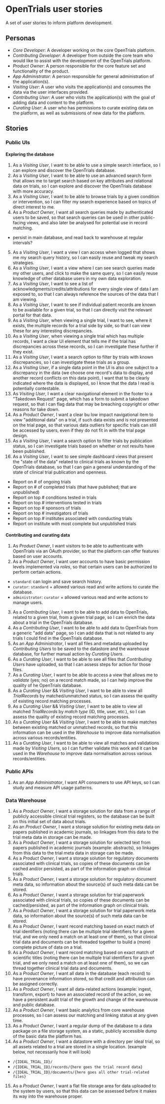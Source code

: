 # OpenTrials user stories

A set of user stories to inform platform development.

## Personas

- *Core Developer*: A developer working on the core OpenTrials platform.
- *Contributing Developer*: A developer from outside the core team who would like to assist with the development of the OpenTrials platform.
- *Product Owner*: A person responsible for the core feature set and functionality of the product.
- *App Administrator*: A person responsible for general administration of the application(s).
- *Visiting User*: A user who visits the application(s) and consumes the data via the user interfaces provided.
- *Contributing User*: A user who visits the application(s) with the goal of adding data and content to the platform.
- *Curating User*: A user who has permissions to curate existing data on the platform, as well as submissions of new data for the platform.

## Stories

### Public UIs

#### Exploring the database

1. As a *Visiting User*, I want to be able to use a simple search interface, so I can explore and discover the OpenTrials database.
2. As a *Visiting User*, I want to be able to use an advanced search form that allows me to target search based on key attributes and relational data on trials, so I can explore and discover the OpenTrials database with more accuracy.
3. As a *Visiting User*, I want to be able to browse trials by a given condition or intervention, so I can filter my search experience based on topics of direct interest to me.
4. As a *Product Owner*, I want all search queries made by authenticated users to be saved, so that search queries can be used in other public-facing views, and also later be analysed for potential use in record matching.
  - persist in main database, and read back to warehouse at regular intervals?
5. As a *Visiting User*, I want a view I can access when logged that shows me my search query history, so I can easily reuse and tweak my search strategies.
6. As a *Visiting User*, I want a view where I can see search queries made my other users, and click to make the same query, so I can easily reuse knowledge of other database users in my own data exploration.
7. As a *Visiting User*, I want to see a list of acknowledgments/credits/attributions for every single view of data I am exposed to, so that I can always reference the sources of the data that I am viewing.
8. As a *Visiting User*, I want to see if individual patient records are known to be available for a given trial, so that I can directly visit the relevant portal for that data.
9. As a *Visiting User*, when viewing a single trial, I want to see, where it exists, the multiple records for a trial side by side, so that I can view these for any interesting discrepancies.
10. As a *Visiting User*, when viewing a single trial which has multiple records, I want a clear UI element that tells me if the trial has discrepancies across these records, so I can investigate these further if they exist.
11. As a *Visiting User*, I want a search option to filter by trials with known discrepancies, so I can investigate these trials as a group.
12. As a *Visiting User*, if a single data point in the UI is also one subject to a discrepancy in the data (we choose one record's data to display, and another record conflicts on this data point), I want that to be clearly indicated where the data is displayed, so I know that the data I read is potentially contestable.
13. As  *Visiting User*, I want a clear navigational element in the footer to a "Takedown Request" page, which has a form to submit a takedown request, so that I can flag data that may be breaching copyright or other reasons for take down.
14. As a *Product Owner*, I want a clear bu low impact navigational item to view "additional data" on a trial, if such data exists and is not presented on the trial page, so that various data outliers for specific trials can still be accessed by users, even if they do not fit in with the trial page design.
15. As a *Visiting User*, I want a search option to filter trials by publication status, so I can investigate trials based on whether or not results have been published.
16. As a *Visiting User*, I want to see simple dashboard views that present the "state of the data" related to clinical trials as known by the OpenTrials database, so that I can gain a general understanding of the state of clinical trial publication and openness.
  - Report on # of ongoing trials
  - Report on # of completed trials (that have published; that are unpublished)
  - Report on top # conditions tested in trials
  - Report on top # interventions tested in trials
  - Report on top # sponsors of trials
  - Report on top # investigators of trials
  - Report on top # institutes associated with conducting trials
  - Report on institute with most complete but unpublished trials

#### Contributing and curating data

1. As *Product Owner*, I want visitors to be able to authenticate with OpenTrials via an OAuth provider, so that the platform can offer features based on user accounts.
2. As a *Product Owner*, I want user accounts to have basic permission levels implemented via *roles*, so that certain users can be authorized to perform certain actions.
  - `standard`: can login and save search history.
  - `curator`: `standard` + allowed various read and write actions to curate the database.
  - `administrator`: `curator` + allowed various read and write actions to manage users.
3. As a *Contributing User*, I want to be able to add data to OpenTrials, related to a given trial, from a given trial page, so I can enrich the data about a trial in the OpenTrials database.
4. As a *Contributing User*, I want to be able to add data to OpenTrials from a generic "add data" page, so I can add data that is not related to any trials I could find in the OpenTrials database.
5. As an *App Administrator*, I want all files and metadata uploaded by *Contributing Users* to be saved to the datastore and the warehouse database, for further manual action by *Curating Users*.
6. As a *Curating User*, I want to be able to see all files that *Contributing Users* have uploaded, so that I can assess steps for action for those files.
7. As a *Curating User*, I want to be able to access a view that allows me to *validate* (yes; no) on a record match made, so I can help improve the quality of he OpenTrials database.
8. As a *Curating User* && *Visiting User*, I want to be able to view all *TrialRecords* by matched/unmatched status, so I can assess the quality of existing record matching processes.
9. As a *Curating User* && *Visiting User*, I want to be able to view all matched *TrialRecords* by *match type* (ID, title, user, etc.), so I can assess the quality of existing record matching processes.
10. As a *Curating User* && *Visiting User*, I want to be able to make matches between existing matched or unmatched records, so that this information can be used in the *Warehouse* to improve data normalisation across various records/entities.
11. As a *Curating User*, I want to be able to view all matches and validations made by *Visiting Users*, so I can further validate this work and it can be used in the *Warehouse* to improve data normalisation across various records/entities.

### Public APIs

1. As an *App Administrator*, I want API consumers to use API keys, so I can study and measure API usage patterns.

### Data Warehouse

1. As a *Product Owner*, I want a storage solution for data from a range of publicly accessible clinical trial registers, so the database can be built on this initial set of data about trials.
2. As an *Product Owner*, I want a storage solution for existing meta data on papers published in academic journals, so linkages from this data to the trial meta data in storage can be made.
3. As a *Product Owner*, I want a storage solution for selected text from papers published in academic journals (example: abstracts), so linkages from this data to the trial meta data in storage can be made.
4. As a *Product Owner*, I want a storage solution for regulatory documents associated with clinical trials, so copies of these documents can be cached and/or persisted, as part of the information graph on clinical trials.
5. As a *Product Owner*, I want a storage solution for regulatory document meta data, so information about the source(s) of such meta data can be stored.
6. As a *Product Owner*, I want a storage solution for trial paperwork associated with clinical trials, so copies of these documents can be cached/persisted, as part of the information graph on clinical trials.
7. As a *Product Owner*, I want a storage solution for trial paperwork meta data, so information about the source(s) of such meta data can be stored.
8. As a *Product Owner*, I want record matching based on exact match of trial identifiers (noting there can be multiple trial identifiers for a given trial, and we only need a match on at least one of them), so that clinical trial data and documents can be threaded together to build a (more) complete picture of data on a trial.
9. As a *Product Owner*, I want record matching based on exact match of scientific titles (noting there can be multiple trial identifiers for a given trial, and we only need a match on at least one of them), so we can thread together clinical trial data and documents.
10. As a *Product Owner*, I want all data in the database (each record) to have provenance information stored, so that credit and attribution can be assigned correctly.
11. As a *Product Owner*, I want all data-related actions (example: ingest, transform, export) to have an associated record of the action, so we have a persistent audit trial of the growth and change of the warehouse and public database.
12. As a *Product Owner*, I want basic analytics from core warehouse processes, so I can assess our matching and linking status at any given time.
13. As a *Product Owner*, I want a regular dump of the database to a data package on a file storage system, as a static, publicly accessible dump of the basic data the platform has.
14. As a *Product Owner*, I want a datastore with a directory per ideal trial, so all assets related to a trial are stored in a single location. (example below, not necessarily how it will look)
  - `/{IDEAL_TRIAL_ID}/`
  - `/{IDEAL_TRIAL_ID}/records/{here goes the trial record data}`
  - `/{IDEAL_TRIAL_ID}/documents/{here goes all other trial-related files}`
15. As a *Product Owner*, I want a flat file storage area for data uploaded to the system by users, so that this data can be assessed before it makes its way into the warehouse proper.

